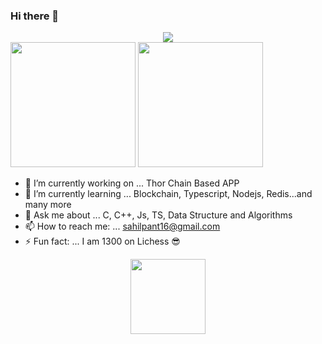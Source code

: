 


### Hi there 👋

<div align = "center">
  <a href="https://hits.seeyoufarm.com"><img src="https://hits.seeyoufarm.com/api/count/incr/badge.svg?url=https%3A%2F%2Fgithub.com%2Fsahilpant%2Fhit-counter&count_bg=%2379C83D&title_bg=%23555555&icon=&icon_color=%23E7E7E7&title=hits&edge_flat=false"/></a>
</div






<div align = "center">
  <img src="https://github-readme-stats.vercel.app/api?username=sahilpant&show_icons=true&bg_color=30,e96443,904e95&title_color=fff&text_color=fff" height = 200>
  <img src= "https://github-profile-trophy.vercel.app/?username=sahilpant" height = 200>
</div>


- 🔭 I’m currently working on ... Thor Chain Based APP
- 🌱 I’m currently learning ... Blockchain, Typescript, Nodejs, Redis...and many more
- 💬 Ask me about ... C, C++, Js, TS, Data Structure and Algorithms
- 📫 How to reach me: ... sahilpant16@gmail.com
- ⚡ Fun fact: ... I am 1300 on Lichess :sunglasses:



<div align="center">
  <img src="http://www.nyan.cat/cats/original.gif" height = 120>
</div>





















































